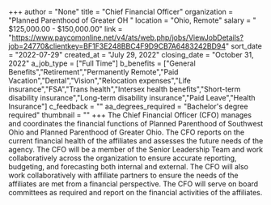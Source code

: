 +++
author = "None"
title = "Chief Financial Officer"
organization = "Planned Parenthood of Greater OH "
location = "Ohio, Remote"
salary = " $125,000.00 - $150,000.00"
link = "https://www.paycomonline.net/v4/ats/web.php/jobs/ViewJobDetails?job=24770&clientkey=BF1F3E248BBC4F9D9CB7A6483242BD94"
sort_date = "2022-07-29"
created_at = "July 29, 2022"
closing_date = "October 31, 2022"
a_job_type = ["Full Time"]
b_benefits = ["General Benefits","Retirement","Permanently Remote","Paid Vacation","Dental","Vision","Relocation expenses","Life insurance","FSA","Trans health","Intersex health benefits","Short-term disability insurance","Long-term disability insurance","Paid Leave","Health Insurance"]
c_feedback = ""
aa_degrees_required = "Bachelor's degree required"
thumbnail = ""
+++
The Chief Financial Officer (CFO) manages and coordinates the financial functions of Planned Parenthood of Southwest Ohio and Planned Parenthood of Greater Ohio.  The CFO reports on the current financial health of the affiliates and assesses the future needs of the agency. The CFO will be a member of the Senior Leadership Team and work collaboratively across the organization to ensure accurate reporting, budgeting, and forecasting both internal and external.  The CFO will also work collaboratively with affiliate partners to ensure the needs of the affiliates are met from a financial perspective.  The CFO will serve on board committees as required and report on the financial activities of the affiliates.